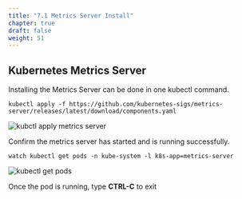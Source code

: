 ```yaml
---
title: "7.1 Metrics Server Install"
chapter: true
draft: false
weight: 51
---
```



## Kubernetes Metrics Server
Installing the Metrics Server can be done in one kubectl command. 

    kubectl apply -f https://github.com/kubernetes-sigs/metrics-server/releases/latest/download/components.yaml

![kubctl apply metrics server](/images/install_metrics_server.png)

Confirm the metrics server has started and is running successfully.

    watch kubectl get pods -n kube-system -l k8s-app=metrics-server

![kubectl get pods](/images/kubectl_metrics_server.png)

Once the pod is running, type **CTRL-C** to exit
